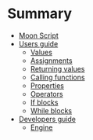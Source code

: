 # Summary

- [Moon Script](./moon_script.md)
- [Users guide]()
  - [Values](./users_guide/values.md)
  - [Assignments](./users_guide/assignments.md)
  - [Returning values](./users_guide/return.md)
  - [Calling functions](./users_guide/calling_functions.md)
  - [Properties](./users_guide/properties.md)
  - [Operators](./users_guide/operators.md)
  - [If blocks](./users_guide/if_blocks.md)
  - [While blocks](./users_guide/while_blocks.md)
- [Developers guide]()
  - [Engine](./developers_guide/engine.md)
